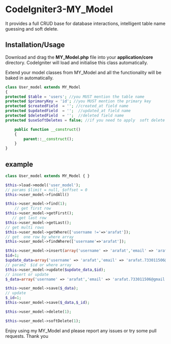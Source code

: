 # CodeIgniter3-MY_Model

It provides a full CRUD base for database interactions, intelligent table name guessing and soft delete.
## Installation/Usage

Download and drag the **MY_Model.php** file into your **application/core** directory. CodeIgniter will load and initialise this class automatically.

Extend your model classes from MY_Model and all the functionality will be baked in automatically.
```php
class User_model extends MY_Model
{
protected $table = 'users'; //you MUST mention the table name
protected $primaryKey = 'id'; //you MUST mention the primary key
protected $createdField  = ''; //created_at field name
protected $updatedField  = '';  //updated_at field name
protected $deletedField  = '';  //deleted field name
protected $useSoftDeletes = false; //if you need to apply  soft delete 

	public function __construct()
	{
		parent::__construct();
	}
}
```

## example
```php
class User_model extends MY_Model { }

$this->load->model('user_model');
// params $limit = null, $offset = 0
$this->user_model->findAll()

$this->user_model->find(1);
    // get first row
$this->user_model->getFirst();
   // get last row
$this->user_model->getLast();
// get multi rows
$this->user_model->getWhere(['username !='=>'arafat']);
// get  one row by where array
$this->user_model->findWhere(['username'=>'arafat']);

$this->user_model->insert(array('username' => 'arafat','email' => 'arafat.733011506@gmail.com'));
$id=1;
$update_data=array('username' => 'arafat','email' => 'arafat.733011506@gmail.com');
// param2  $id or where array
$this->user_model->update($update_data,$id);
// insert or update
$_data=array('username' => 'arafat','email' => 'arafat.733011506@gmail.com');

$this->user_model->save($_data);
// update
$_id=1;
$this->user_model->save($_data,$_id);

$this->user_model->delete(1);

$this->user_model->softDelete(1);
```





Enjoy using my MY_Model and please report any issues or try some pull requests. Thank you